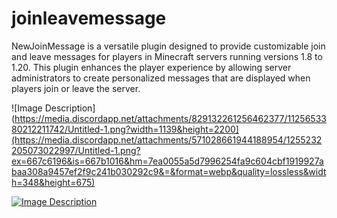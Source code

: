 # joinleavemessage
NewJoinMessage is a versatile plugin designed to provide customizable join and leave messages for players in Minecraft servers running versions 1.8 to 1.20. This plugin enhances the player experience by allowing server administrators to create personalized messages that are displayed when players join or leave the server.



![Image Description](https://media.discordapp.net/attachments/829132261256462377/1125653380212211742/Untitled-1.png?width=1139&height=2200](https://media.discordapp.net/attachments/571028661944188954/1255232205073022997/Untitled-1.png?ex=667c6196&is=667b1016&hm=7ea0055a5d7996254fa9c604cbf1919927abaa308a9457ef2f9c241b030292c9&=&format=webp&quality=lossless&width=348&height=675)









[![Image Description](https://media.discordapp.net/attachments/829132261256462377/1125659409310306385/65ab2e7ea50ceda9008f571a2e3355a0aa359cf2.png)](https://discord.gg/ByEvu8VGJ5)
